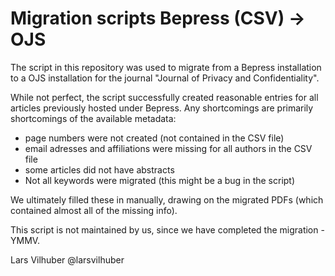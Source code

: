 # Migration scripts Bepress (CSV) -> OJS

The script in this repository was used to migrate from a Bepress installation to a OJS installation for the journal "Journal of Privacy and Confidentiality".

While not perfect, the script successfully created reasonable entries for all articles previously hosted under Bepress. Any shortcomings are primarily shortcomings of the available metadata:

- page numbers were not created (not contained in the CSV file)
- email adresses and affiliations were missing for all authors in the CSV file
- some articles did not have abstracts
- Not all keywords were migrated (this might be a bug in the script)

We ultimately filled these in manually, drawing on the migrated PDFs (which contained almost all of the missing info).

This script is not maintained by us, since we have completed the migration - YMMV.

Lars Vilhuber @larsvilhuber
